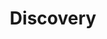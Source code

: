 ---
# Page settings
layout: homepage
keywords: nostr

# Hero section
title: Discovery
description: "Jobs where the goal is to discover something"
buttons:
    - content: Back
      url: '/'
      external_url: false
    # - icon: github
    #   content: Button with icon
    #   url: '#'
    #   external_url: true


# Grid navigation
grid_navigation:
    - title: Nostr Content Discovery
      excerpt: "Used to discover nostr-native content. Kind 5300"
      cta: View
      url: '/kinds/5300'
    - title: Nostr People Discovery
      excerpt: "Used to discover nostr npubs. Kind 5301"
      cta: View
      url: '/kinds/5301'
    - title: Nostr Content Search
      excerpt: "Used to search for notes. Kind 5302"
      cta: View
      url: '/kinds/5302'
    - title: Nostr People Search
      excerpt: "Used to search for profiles. Kind 5303"
      cta: View
      url: '/kinds/5303'
    - title: Nostr Profile Gallery Entry Discovery
      excerpt: "Used to discover profile gallery entries. Kind 5304"
      cta: View
      url: '/kinds/5304'
---